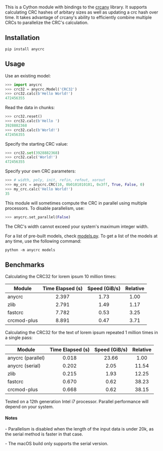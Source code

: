This is a Cython module with bindings to the [crcany](https://github.com/madler/crcany) library. It supports calculating CRC hashes of arbitary sizes as well as updating a crc hash over time. It takes advantage of crcany's ability to efficiently combine multiple CRCs to parallelize the CRC's calculation.

## Installation

`pip install anycrc`

## Usage

Use an existing model:

```python
>>> import anycrc
>>> crc32 = anycrc.Model('CRC32')
>>> crc32.calc(b'Hello World!')
472456355
```

Read the data in chunks:

```python
>>> crc32.reset()
>>> crc32.calc(b'Hello ')
3928882368
>>> crc32.calc(b'World!')
472456355
```

Specify the starting CRC value:

```python
>>> crc32.set(3928882368)
>>> crc32.calc('World!')
472456355
```

Specify your own CRC parameters:

```python
>>> # width, poly, init, refin, refout, xorout
>>> my_crc = anycrc.CRC(10, 0b0101010101, 0x3ff, True, False, 0)
>>> my_crc.calc('Hello World!')
35
```

This module will sometimes compute the CRC in parallel using multiple processors. To disable parallelism, use:

```python
>>> anycrc.set_parallel(False)
```

The CRC's width cannot exceed your system's maximum integer width.

For a list of pre-built models, check [models.py](https://github.com/marzooqy/anycrc/blob/main/src/anycrc/models.py). To get a list of the models at any time, use the following command:

`python -m anycrc models`

## Benchmarks

Calculating the CRC32 for lorem ipsum 10 million times:

| Module | Time Elapsed (s) | Speed (GiB/s) | Relative |
|---|:-:|:-:|:-:|
| anycrc | 2.397 | 1.73 | 1.00 |
| zlib | 2.791 | 1.49 | 1.17 |
| fastcrc | 7.782 | 0.53 | 3.25 |
| crcmod-plus | 8.891 | 0.47 | 3.71 |

Calculating the CRC32 for the text of lorem ipsum repeated 1 million times in a single pass:

| Module | Time Elapsed (s) | Speed (GiB/s) | Relative |
|---|:-:|:-:|:-:|
| anycrc (parallel) | 0.018 | 23.66 | 1.00 |
| anycrc (serial) | 0.202 | 2.05 | 11.54 |
| zlib | 0.215 | 1.93 | 12.25 |
| fastcrc | 0.670 | 0.62 | 38.23 |
| crcmod-plus | 0.668 | 0.62 | 38.15 |

Tested on a 12th generation Intel i7 processor. Parallel performance will depend on your system.

#### Notes

\- Parallelism is disabled when the length of the input data is under 20k, as the serial method is faster in that case.

\- The macOS build only supports the serial version.

